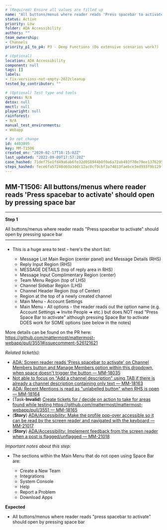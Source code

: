 ```yaml
---
# (Required) Ensure all values are filled up
name: "All buttons/menus where reader reads 'Press spacebar to activate' should open by pressing space bar"
status: Active
priority: Low
folder: ADA Accessibility
authors: ""
team_ownership:
- Channels
priority_p1_to_p4: P3 - Deep Functions (Do extensive scenarios work?)

# (Optional)
location: ADA Accessibility
component: null
tags: []
labels:
- fix-versions-not-empty-2022cleanup
tested_by_contributor: ""

# (Optional) Test type and tools
cypress: N/A
detox: null
mmctl: null
playwright: null
rainforest:
- N/A
manual_test_environments:
- Webapp

# Do not change
id: 4403895
key: MM-T1506
created_on: "2020-02-17T18:15:02Z"
last_updated: "2022-09-09T17:57:20Z"
case_hashed: 71def75e1fd49a6ab6fe32d058944b0f0a6a72ab493f70e79ee13762951070be05558d1f8ad4a0f0a0a168cb2afef7a8
steps_hashed: fece6fa57248d6da3ddc12ac0cf9cbf3a74813faebce3ed933f9b129f147534495e98bdb8142ebb796f8d1a62e444b4f
---
```


<!-- (Auto-generated) Based on frontmatter's "key" and "name" -->

## MM-T1506: All buttons/menus where reader reads 'Press spacebar to activate' should open by pressing space bar

---

**Step 1**

All buttons/menus where reader reads "Press spacebar to activate" should open by pressing space bar\
–––––––––––––––––––––––––

- This is a huge area to test - here's the short list:

  - Message List Main Region (center panel) and Message Details (RHS)
  - Reply Input Region (RHS)
  - MESSAGE DETAILS (top of reply area in RHS)
  - Message Input Complimentary Region (center)
  - Team Menu Region (top of LHS)
  - Channel Sidebar Region (LHS)
  - Channel Header Region (top of Center)
  - Region at the top of a newly created channel
  - Main Menu - Account Settings
  - Main Menu - All options - the reader reads out the option name (e.g. Account Settings ➜ Invite People ➜ etc.) but does NOT read "Press Space Bar to activate" although pressing Space Bar to activate DOES work for SOME options (see below in the notes)

More details can be found on the PR here:\
<https://github.com/mattermost/mattermost-webapp/pull/3551#issuecomment-526121621>

_Related ticket(s):_

- [ADA: Screen reader reads 'Press spacebar to activate' on Channel Members button and Manage Members option within this dropdown, when space doesn't trigger the button — MM-18035](https://mattermost.atlassian.net/browse/MM-18035)
- [Not able to focus on "Add a channel description" using TAB if there is already a channel description containing only text — MM-18163](https://mattermost.atlassian.net/browse/MM-18163)
- [ADA: Recent Mentions is read as "unlabelled button" when RHS is open — MM-18164](https://mattermost.atlassian.net/browse/MM-18164)
- (Task-**Invalid**) [Create tickets for / decide on action to take for areas found while testing https://github.com/mattermost/mattermost-webapp/pull/3551 — MM-18165](https://mattermost.atlassian.net/browse/MM-18165)
- (**Story**) [ADA/Accessibility: Make the profile pop-over accessible so it can be read by the screen reader and navigated with the keyboard — MM-21017](https://mattermost.atlassian.net/browse/MM-21017)
- (**Story**) [ADA/Accessibility: Implement feedback from the screen reader when a post is flagged/unflagged — MM-21018](https://mattermost.atlassian.net/browse/MM-21018)

_Important notes about this step:_

- The sections within the Main Menu that do not open using Space Bar are:

  - Create a New Team
  - Integrations
  - System Console
  - Help
  - Report a Problem
  - Download Apps

**Expected**

- All buttons/menus where reader reads "press spacebar to activate" should open by pressing space bar
